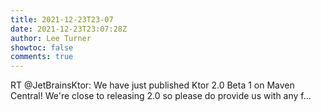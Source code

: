 ```yaml
---
title: 2021-12-23T23-07
date: 2021-12-23T23:07:28Z
author: Lee Turner
showtoc: false
comments: true
---
```


RT @JetBrainsKtor: We have just published Ktor 2.0 Beta 1 on Maven Central! We're close to releasing 2.0 so please do provide us with any f…

